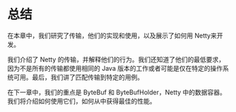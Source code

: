 总结
====

在本章中，我们研究了传输，他们的实现和使用，以及展示了如何用 Netty来开发。

我们介绍了 Netty 的传输，并解释他们的行为。我们还知道了他们的最低要求，因为不是所有的传输都使用相同的 Java 版本的工作或者可能是仅在特定的操作系统可用。最后，我们讲了匹配传输到特定的用例。

在下一章中，我们的重点是 ByteBuf 和 ByteBufHolder，Netty 中的数据容器。我们将介绍如何使用它们，如何从中获得最佳的性能。